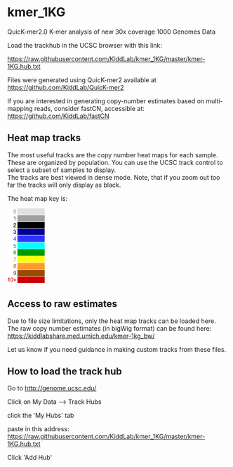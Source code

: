 # kmer_1KG
QuicK-mer2.0 K-mer analysis of new 30x coverage 1000 Genomes Data

Load the trackhub in the UCSC browser with this link:

https://raw.githubusercontent.com/KiddLab/kmer_1KG/master/kmer-1KG.hub.txt

Files were generated using QuicK-mer2 available at https://github.com/KiddLab/QuicK-mer2

If you are interested in generating copy-number estimates based on multi-mapping reads,
consider  fastCN, accessible at: https://github.com/KiddLab/fastCN

## Heat map tracks

The most useful tracks are the copy number heat maps for each sample.  These are organized by
population.  You can use the UCSC track control to select  a subset of samples to display.  
The tracks are best viewed in dense mode.  Note, that if you zoom out too far the tracks will
only display as black.

The heat map key is:

![heat map color key](heat-map-key-small.png)


## Access to raw estimates
Due to file size limitations, only the heat map tracks can be loaded here.  The raw
copy number estimates (in bigWig format) can be found here: https://kiddlabshare.med.umich.edu/kmer-1kg_bw/

Let us know if you need guidance in making custom tracks from these files.


## How to load the track hub

Go to http://genome.ucsc.edu/

Click on My Data --> Track Hubs

click the 'My Hubs' tab
 
paste in this address: https://raw.githubusercontent.com/KiddLab/kmer_1KG/master/kmer-1KG.hub.txt

Click 'Add Hub'
